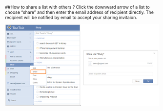 ##How to share a list with others ?
Click the downward arrow of a list to choose “share” and then enter the email address of recipient directly. The recipient will be notified by email to accept your sharing invitaion.

![](../images/image1.8W.png)
